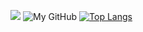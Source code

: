 ![](https://github-profile-summary-cards.vercel.app/api/cards/profile-details?username=mikitosina1&theme=merko)
![My GitHub](https://github-readme-stats.vercel.app/api?username=mikitosina1&show_icons=true&theme=transparent)
[![Top Langs](https://github-readme-stats.vercel.app/api/top-langs/?username=mikitosina1&theme=transparent&layout=compact)](https://github.com/anuraghazra/github-readme-stats)
